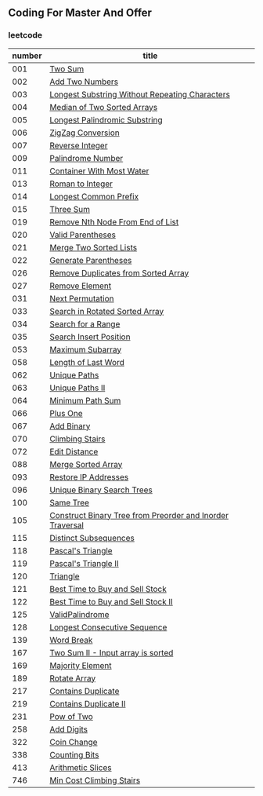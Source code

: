 ## Coding For Master And Offer  
### leetcode  
| number | title |  
| - | - |  
| 001 | [Two Sum](https://github.com/lujiamin/CodeForMaster/blob/master/src/com/leetcode/TwoSum.java) |
| 002 | [Add Two Numbers](https://github.com/lujiamin/CodeForMaster/blob/master/src/com/leetcode/AddTwoNumbers.java) |
| 003 | [Longest Substring Without Repeating Characters](src/com/leetcode/LongestSubstringWithoutRepeatingCharacters.java) |
| 004 | [Median of Two Sorted Arrays](src/com/leetcode/MedianOfTwoSortedArrays.java) |
| 005 | [Longest Palindromic Substring](https://github.com/lujiamin/CodeForMaster/blob/master/src/com/leetcode/LongestPalindromicSubstring.java) |  
| 006 | [ZigZag Conversion](https://github.com/lujiamin/CodeForMaster/blob/master/src/com/leetcode/ZigZagConversion.java) |  
| 007 | [Reverse Integer](https://github.com/lujiamin/CodeForMaster/blob/master/src/com/leetcode/ReverseInteger.java) |  
| 009 | [Palindrome Number](https://github.com/lujiamin/CodeForMaster/blob/master/src/com/leetcode/PalindromeNumber.java) |  
| 011 | [Container  With Most Water](https://github.com/lujiamin/CodeForMaster/blob/master/src/com/leetcode/ContainerWithMostWater.java) |  
| 013 | [Roman to Integer](https://github.com/lujiamin/CodeForMaster/blob/master/src/com/leetcode/RomanToInteger.java) |  
| 014 | [Longest Common Prefix](https://github.com/lujiamin/CodeForMaster/blob/master/src/com/leetcode/LongestCommonPrefix.java) |  
| 015 | [Three Sum](src/com/leetcode/ThreeSum.java) |
| 019 | [Remove Nth Node From End of List](https://github.com/lujiamin/CodeForMaster/blob/master/src/com/leetcode/RemoveNthNodeFromEndOfList.java) |  
| 020 | [Valid Parentheses](https://github.com/lujiamin/CodeForMaster/blob/master/src/com/leetcode/ValidParentheses.java) |  
| 021 | [Merge Two Sorted Lists](https://github.com/lujiamin/CodeForMaster/blob/master/src/com/leetcode/MergeTwoSortedLists.java) |  
| 022 | [Generate Parentheses](https://github.com/lujiamin/CodeForMaster/blob/master/src/com/leetcode/GenerateParentheses.java) |  
| 026 | [Remove Duplicates from Sorted Array](https://github.com/lujiamin/CodeForMaster/blob/master/src/com/leetcode/RemoveDuplicatesFromSortedArray.java) |  
| 027 | [Remove Element](https://github.com/lujiamin/CodeForMaster/blob/master/src/com/leetcode/RemoveElement.java) |  
| 031 | [Next Permutation](https://github.com/lujiamin/CodeForMaster/blob/master/src/com/leetcode/NextPermutation.java) |  
| 033 | [Search in Rotated Sorted Array](https://github.com/lujiamin/CodeForMaster/blob/master/src/com/leetcode/SearchInRotatedSortedArray.java) |  
| 034 | [Search for a Range](https://github.com/lujiamin/CodeForMaster/blob/master/src/com/leetcode/SearchForARange.java) |  
| 035 | [Search Insert Position](https://github.com/lujiamin/CodeForMaster/blob/master/src/com/leetcode/SearchInsertPosition.java) |  
| 053 | [Maximum Subarray](https://github.com/lujiamin/CodeForMaster/blob/master/src/com/leetcode/MaximumSubArray.java) |  
| 058 | [Length of Last Word](src/com/leetcode/LengthOfLastWord.java) |
| 062 | [Unique Paths](https://github.com/lujiamin/CodeForMaster/blob/master/src/com/leetcode/UniquePaths.java) |  
| 063 | [Unique Paths II](https://github.com/lujiamin/CodeForMaster/blob/master/src/com/leetcode/UniquePathsII.java) |  
| 064 | [Minimum Path Sum](https://github.com/lujiamin/CodeForMaster/blob/master/src/com/leetcode/MinimumPathSum.java) |  
| 066 | [Plus One](https://github.com/lujiamin/CodeForMaster/blob/master/src/com/leetcode/PlusOne.java) |  
| 067 | [Add Binary](src/com/leetcode/AddBinary.java) |
| 070 | [Climbing Stairs](https://github.com/lujiamin/CodeForMaster/blob/master/src/com/leetcode/ClimbingStairs.java) |  
| 072 | [Edit Distance](src/com/leetcode/EditDistance.java) |
| 088 | [Merge Sorted Array](https://github.com/lujiamin/CodeForMaster/blob/master/src/com/leetcode/MergeSortedArray.java) |  
| 093 | [Restore IP Addresses](src/com/leetcode/RestoreIPAddresses.java) |
| 096 | [Unique Binary Search Trees](https://github.com/lujiamin/CodeForMaster/blob/master/src/com/leetcode/UniqueBinarySearchTrees.java) |  
| 100 | [Same Tree](src/com/leetcode/SameTree.java) |
| 105 | [Construct Binary Tree from Preorder and Inorder Traversal](src/com/leetcode/ConstructBinaryTreefromPreorderandInorderTraversal.java) |
| 115 | [Distinct Subsequences](https://github.com/lujiamin/CodeForMaster/blob/master/src/com/leetcode/DistinctSubsequences.java) |
| 118 | [Pascal's Triangle](https://github.com/lujiamin/CodeForMaster/blob/master/src/com/leetcode/PascalTriangle.java) |
| 119 | [Pascal's Triangle II](https://github.com/lujiamin/CodeForMaster/blob/master/src/com/leetcode/PascalTriangleII.java) |  
| 120 | [Triangle](https://github.com/lujiamin/CodeForMaster/blob/master/src/com/leetcode/Triangle.java) |  
| 121 | [Best Time to Buy and Sell Stock](https://github.com/lujiamin/CodeForMaster/blob/master/src/com/leetcode/BestTimeToBuyAndSellStock.java) |  
| 122 | [Best Time to Buy and Sell Stock II](https://github.com/lujiamin/CodeForMaster/blob/master/src/com/leetcode/BestTimeToBuyAndSellStockII.java) |  
| 125 | [ValidPalindrome](src/com/leetcode/ValidPalindrome.java)|
| 128 | [Longest Consecutive Sequence](https://github.com/lujiamin/CodeForMaster/blob/master/src/com/leetcode/LongestConsecutive.java) |
| 139 | [Word Break](https://github.com/lujiamin/CodeForMaster/blob/master/src/com/leetcode/WordBreak.java) |
| 167 | [Two Sum II - Input array is sorted](https://github.com/lujiamin/CodeForMaster/blob/master/src/com/leetcode/TwoSumII.java) |  
| 169 | [Majority Element](https://github.com/lujiamin/CodeForMaster/blob/master/src/com/leetcode/MajorityElement.java) |  
| 189 | [Rotate Array](https://github.com/lujiamin/CodeForMaster/blob/master/src/com/leetcode/RotateArray.java) |  
| 217 | [Contains Duplicate](https://github.com/lujiamin/CodeForMaster/blob/master/src/com/leetcode/ContainsDuplicate.java) |  
| 219 | [Contains Duplicate II](https://github.com/lujiamin/CodeForMaster/blob/master/src/com/leetcode/ContainsDuplicateII.java) |  
| 231 | [Pow of Two](src/com/leetcode/PowerOfTwo.java) |
| 258 | [Add Digits](src/com/leetcode/AddDigits.java) |
| 322 | [Coin Change](src/com/leetcode/CoinChange.java) |
| 338 | [Counting Bits](https://github.com/lujiamin/CodeForMaster/blob/master/src/com/leetcode/CountingBits.java) |  
| 413 | [Arithmetic Slices](https://github.com/lujiamin/CodeForMaster/blob/master/src/com/leetcode/ArithmeticSlices.java) |
| 746 | [Min Cost Climbing Stairs](https://github.com/lujiamin/CodeForMaster/blob/master/src/com/leetcode/MinCostClimbingStairs.java) |  